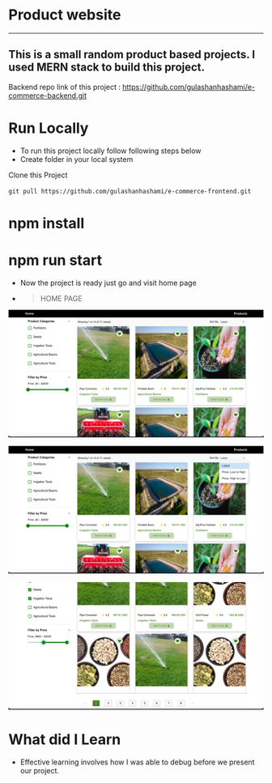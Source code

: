 # Product website

---

## This is a small random product based projects. I used MERN stack to build this project.

Backend repo link of this project : https://github.com/gulashanhashami/e-commerce-backend.git

# Run Locally

- To run this project locally follow following steps below
- Create folder in your local system

Clone this Project

`git pull https://github.com/gulashanhashami/e-commerce-frontend.git`

# npm install
# npm run start
- Now the project is ready just go and visit home page

- > HOME PAGE

![homepage](./Images/image1.png)

![homepage](./Images/image2.png)

![homepage](./Images/image3.png)



# What did I Learn

- Effective learning involves how I was able to debug before we present our project.
